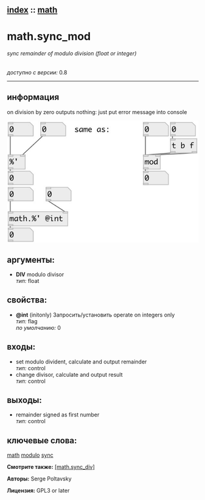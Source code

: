 [index](index.html) :: [math](category_math.html)
---

# math.sync_mod

###### sync remainder of modulo division (float or integer)

*доступно с версии:* 0.8

---


## информация
on division by zero outputs nothing: just put error message into console


[![example](../examples/img/math.sync_mod.jpg)](../examples/pd/math.sync_mod.pd)



## аргументы:

* **DIV**
modulo divisor<br>
_тип:_ float<br>





## свойства:

* **@int** (initonly)
Запросить/установить operate on integers only<br>
_тип:_ flag<br>
_по умолчанию:_ 0<br>



## входы:

* set modulo divident, calculate and output remainder<br>
_тип:_ control
* change divisor, calculate and output result<br>
_тип:_ control



## выходы:

* remainder signed as first number<br>
_тип:_ control



## ключевые слова:

[math](keywords/math.html)
[modulo](keywords/modulo.html)
[sync](keywords/sync.html)



**Смотрите также:**
[\[math.sync_div\]](math.sync_div.html)




**Авторы:** Serge Poltavsky




**Лицензия:** GPL3 or later





